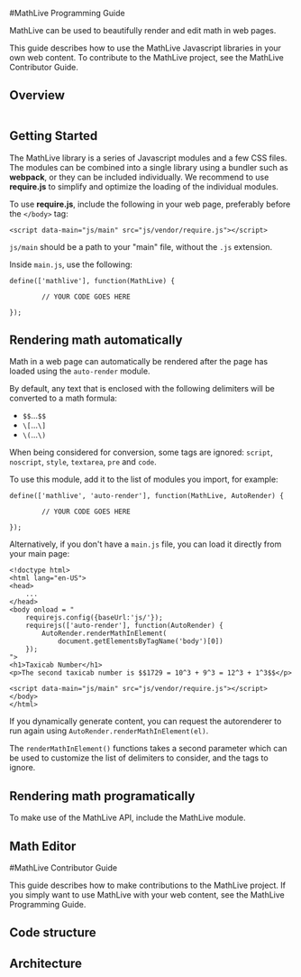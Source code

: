 #MathLive Programming Guide

MathLive can be used to beautifully render and edit math in web pages.

This guide describes how to use the MathLive Javascript libraries in your own
web content. To contribute to the MathLive project, see the MathLive 
Contributor Guide.

## Overview

```
```

## Getting Started

The MathLive library is a series of Javascript modules and a few 
CSS files. The modules can be combined into a single library
using a bundler such as **webpack**, or they can be included 
individually. We recommend to use **require.js** to simplify
and optimize the loading of the individual modules.

To use **require.js**, include the following in your web page, 
preferably before the `</body>` tag:

```
<script data-main="js/main" src="js/vendor/require.js"></script>
```

``js/main`` should be a path to your "main" file, without the `.js`
extension.

Inside `main.js`, use the following:
```
define(['mathlive'], function(MathLive) {

        // YOUR CODE GOES HERE

});
```


## Rendering math automatically

Math in a web page can automatically be rendered after the page has 
loaded using the `auto-render` module. 

By default, any text that is enclosed with the following delimiters
will be converted to a math formula:
* `$$`...`$$`
* `\[`...`\]`
* `\(`...`\)`

When being considered for conversion, some tags are ignored: `script`, `noscript`, `style`, `textarea`, `pre` and `code`.

To use this module, add it to the list of modules you import, for example:
```
define(['mathlive', 'auto-render'], function(MathLive, AutoRender) {

        // YOUR CODE GOES HERE

});
```

Alternatively, if you don't have a `main.js` file, you can load it 
directly from your main page:

```
<!doctype html>
<html lang="en-US">
<head>
    ...
</head>
<body onload = "
    requirejs.config({baseUrl:'js/'});
    requirejs(['auto-render'], function(AutoRender) {
        AutoRender.renderMathInElement(
            document.getElementsByTagName('body')[0])
    });
">
<h1>Taxicab Number</h1>
<p>The second taxicab number is $$1729 = 10^3 + 9^3 = 12^3 + 1^3$$</p>

<script data-main="js/main" src="js/vendor/require.js"></script>
</body>
</html>
```

If you dynamically generate content, you can request the autorenderer to run again using `AutoRender.renderMathInElement(el)`.

The `renderMathInElement()` functions takes a second parameter which can be used to customize the list of delimiters to consider, and the tags to ignore.



## Rendering math programatically

To make use of the MathLive API, include the MathLive module.


## Math Editor



#MathLive Contributor Guide

This guide describes how to make contributions to the MathLive project. If you
simply want to use MathLive with your web content, see the MathLive Programming
Guide.

## Code structure


## Architecture